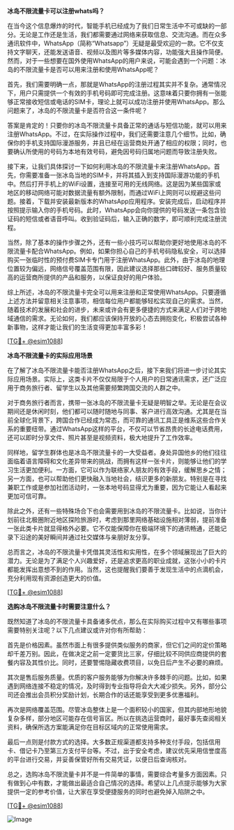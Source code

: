 **冰岛不限流量卡可以注册whats吗？**

在当今这个信息爆炸的时代，智能手机已经成为了我们日常生活中不可或缺的一部分。无论是工作还是生活，我们都需要通过网络来获取信息、交流沟通。而在众多通讯软件中，WhatsApp（简称“Whatsapp”）无疑是最受欢迎的一款。它不仅支持文字聊天，还能发送语音、视频以及图片等多媒体内容，功能强大且操作简便。然而，对于一些想要在国外使用WhatsApp的用户来说，可能会遇到一个问题：冰岛的不限流量卡是否可以用来注册和使用WhatsApp呢？

首先，我们需要明确一点，那就是WhatsApp的注册过程其实并不复杂。通常情况下，用户只需提供一个有效的手机号码即可完成注册。这意味着只要你拥有一张能够正常接收短信或电话的SIM卡，理论上就可以成功注册并使用WhatsApp。那么问题来了，冰岛的不限流量卡是否符合这一条件呢？

答案是肯定的！只要你的冰岛不限流量卡具备正常的通话与短信功能，就可以用来注册WhatsApp。不过，在实际操作过程中，我们还需要注意几个细节。比如，确保你的手机支持国际漫游服务，并且已经在运营商处开通了相应的权限；同时，也要确认所使用的号码为本地有效号码，避免因号码归属地问题而导致注册失败。

接下来，让我们具体探讨一下如何利用冰岛的不限流量卡来注册WhatsApp。首先，你需要准备一张冰岛当地的SIM卡，并将其插入到支持国际漫游功能的手机中。然后打开手机上的WiFi设置，连接至可用的无线网络。这是因为某些国家或地区的移动网络可能对数据流量有额外限制，而通过WiFi上网则可以规避这些问题。接着，下载并安装最新版本的WhatsApp应用程序。安装完成后，启动程序并按照提示输入你的手机号码。此时，WhatsApp会向你提供的号码发送一条包含验证码的短信或者语音呼叫。收到验证码后，输入正确的数字，即可顺利完成注册流程。

当然，除了基本的操作步骤之外，还有一些小技巧可以帮助你更好地使用冰岛的不限流量卡配合WhatsApp。例如，如果你担心自己的手机号码隐私安全，可以选择购买一张临时性的预付费SIM卡专门用于注册WhatsApp。此外，由于冰岛的地理位置较为偏远，网络信号覆盖范围有限，因此建议选择那些口碑较好、服务质量较高的运营商所提供的产品和服务，以保证良好的用户体验。

综上所述，冰岛的不限流量卡完全可以用来注册和正常使用WhatsApp。只要遵循上述方法并留意相关注意事项，相信每位用户都能够轻松实现自己的需求。当然，随着技术的发展和社会的进步，未来或许会有更多便捷的方式来满足人们对于跨地域通信的需求。无论如何，我们都应该保持开放的心态去拥抱变化，积极尝试各种新事物，这样才能让我们的生活变得更加丰富多彩！

[[TG💪+ @esim1088](https://t.me/s/esim1088)]

**冰岛不限流量卡的实际应用场景**

在了解了冰岛不限流量卡能否注册WhatsApp之后，接下来我们将进一步讨论其实际应用场景。实际上，这类卡片不仅仅局限于个人用户的日常通讯需求，还广泛应用于商务旅行者、留学生以及其他需要频繁跨国交流的人群之中。

对于商务旅行者而言，携带一张冰岛的不限流量卡无疑是明智之举。无论是在会议期间还是休闲时刻，他们都可以随时随地与同事、客户进行高效沟通。尤其是在当前全球化背景下，跨国合作已经成为常态，而可靠的通讯工具正是维系这些合作关系的重要纽带。通过WhatsApp这样的平台，不仅可以节省昂贵的长途电话费用，还可以即时分享文件、照片甚至是视频资料，极大地提升了工作效率。

同样地，留学生群体也是冰岛不限流量卡的一大受益者。身处异国他乡的他们往往面临着语言障碍和文化差异带来的挑战，而拥有这样一张卡片，则能够让他们的学习生活更加便利。一方面，它可以作为联络家人朋友的有效手段，缓解思乡之情；另一方面，也可以帮助他们更快融入当地社会，结识更多的新朋友。特别是在寻找兼职工作或是参加社团活动时，一张本地号码显得尤为重要，因为它能让人看起来更加可信可靠。

除此之外，还有一些特殊场合下也会需要用到冰岛的不限流量卡。比如说，当你计划前往北极圈附近地区探险旅游时，考虑到那里网络基础设施相对薄弱，提前准备一张此类卡片就显得格外必要。它不仅能保障你在极端环境下的通讯畅通，还能记录下沿途的美好瞬间并通过社交媒体与亲朋好友分享。

总而言之，冰岛的不限流量卡凭借其灵活性和实用性，在多个领域展现出了巨大的潜力。无论是为了满足个人兴趣爱好，还是追求更高的职业成就，这张小小的卡片都能发挥出意想不到的作用。当然，这也提醒我们要善于发现生活中的点滴机会，充分利用现有资源创造更大的价值。

[[TG💪+ @esim1088](https://t.me/s/esim1088)] 

**选购冰岛不限流量卡时需要注意什么？**

既然知道了冰岛的不限流量卡具备诸多优点，那么在实际购买过程中又有哪些事项需要特别关注呢？以下几点建议或许对你有所帮助：

首先是价格因素。虽然市面上有很多提供类似服务的商家，但它们之间的定价策略却千差万别。因此，在做决定之前一定要货比三家，仔细比较不同供应商提供的套餐内容及其性价比。同时，还要警惕隐藏收费项目，以免日后产生不必要的麻烦。

其次是售后服务质量。优质的客户服务能够为你解决许多棘手的问题。比如，如果遇到网络连接不稳定的情况，及时得到专业指导将会大大减少损失。另外，部分公司还会推出会员积分奖励计划，长期合作的话还能享受到更多优惠福利。

再次是网络覆盖范围。尽管冰岛整体上是一个面积较小的国家，但其内部地形地貌复杂多样，部分地区可能存在信号盲区。所以在挑选运营商时，最好事先查阅相关资料，确保所选方案能满足你在目标区域内的正常使用需求。

最后一点则是付款方式的选择。大多数正规渠道都支持多种支付手段，包括信用卡、借记卡乃至第三方支付平台等。不过，出于安全考虑，建议优先采用信誉度高的平台进行交易，并妥善保管好所有交易凭证，以便日后查询核对。

总之，选购冰岛不限流量卡并不是一件简单的事情，需要综合考量多方面因素。只有做到心中有数，才能做出最适合自己情况的选择。希望以上几点提示能够为大家提供一定的参考价值，让大家在享受便捷服务的同时也避免掉入陷阱之中。

[[TG💪+ @esim1088](https://t.me/s/esim1088)] 

![Image](https://i.postimg.cc/4NQfJmqS/Snipaste-2025-05-13-00-14-12.png)